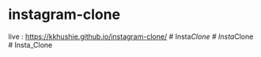 # instagram-clone
live : https://kkhushie.github.io/instagram-clone/
#   I n s t a _ C l o n e  
 #   I n s t a _ C l o n e  
 #   I n s t a _ C l o n e  
 